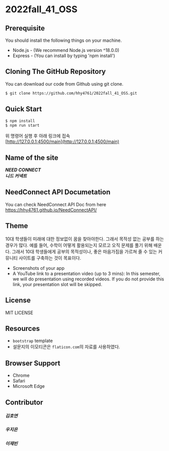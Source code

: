 # 2022fall_41_OSS

## Prerequisite
You should install the following things on your machine.
* Node.js - (We recommend Node.js version ^18.0.0)
* Express - (You can install by typing 'npm install')

## Cloning The GitHub Repository
You can download our code from Github using git clone.
``` bash
$ git clone https://github.com/hhy4761/2022fall_41_OSS.git
```

## Quick Start
``` bash
$ npm install
$ npm run start
```
위 명령어 실행 후 아래 링크에 접속<br>
[http://127.0.0.1:4500/main](http://127.0.0.1:4500/main)

## Name of the site
**_NEED CONNECT<br>_**
**_니드 커넥트_**

## NeedConnect API Documetation
You can check NeedConnect API Doc from here
https://hhy4761.github.io/NeedConnectAPI/

## Theme
10대 학생들이 미래에 대한 정보없이 꿈을 찾아야한다. 그래서 목적성 없는 공부를 하는 경우가 많다. 예를 들어, 수학이 어떻게 활용되는지 모르고 오직 문제를 풀기 위해 배운다. 그래서 10대 학생들에게 공부의 목적성이나, 좋은 마음가짐을 가르쳐 줄 수 있는 커뮤니티 사이트를 구축하는 것이 목표이다.

* Screenshots of your app
* A YouTube link to a presentation video (up to 3 mins): In this semester, we will do presentation using recorded videos. If you do not provide this link, your presentation slot will be skipped.

## License
MIT LICENSE

## Resources
* `bootstrap` template
* 설문지의 이모티콘은 `flaticon.com`의 자료를 사용하였다.

## Browser Support
* Chrome
* Safari
* Microsoft Edge

## Contributor
##### 김호연
##### 우지은
##### 이재빈
